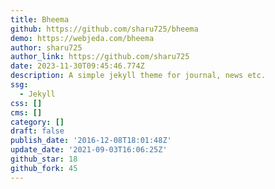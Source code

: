 ```yaml
---
title: Bheema
github: https://github.com/sharu725/bheema
demo: https://webjeda.com/bheema
author: sharu725
author_link: https://github.com/sharu725
date: 2023-11-30T09:45:46.774Z
description: A simple jekyll theme for journal, news etc.
ssg:
  - Jekyll
css: []
cms: []
category: []
draft: false
publish_date: '2016-12-08T18:01:48Z'
update_date: '2021-09-03T16:06:25Z'
github_star: 18
github_fork: 45
---
```


